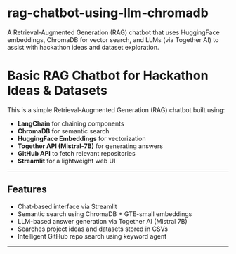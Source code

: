 # rag-chatbot-using-llm-chromadb
A Retrieval-Augmented Generation (RAG) chatbot that uses HuggingFace embeddings, ChromaDB for vector search, and LLMs (via Together AI) to assist with hackathon ideas and dataset exploration.

# Basic RAG Chatbot for Hackathon Ideas & Datasets

This is a simple Retrieval-Augmented Generation (RAG) chatbot built using:

- **LangChain** for chaining components
- **ChromaDB** for semantic search
- **HuggingFace Embeddings** for vectorization
- **Together API (Mistral-7B)** for generating answers
- **GitHub API** to fetch relevant repositories
- **Streamlit** for a lightweight web UI

---

##  Features

- Chat-based interface via Streamlit
- Semantic search using ChromaDB + GTE-small embeddings
- LLM-based answer generation via Together AI (Mistral 7B)
- Searches project ideas and datasets stored in CSVs
- Intelligent GitHub repo search using keyword agent

---
